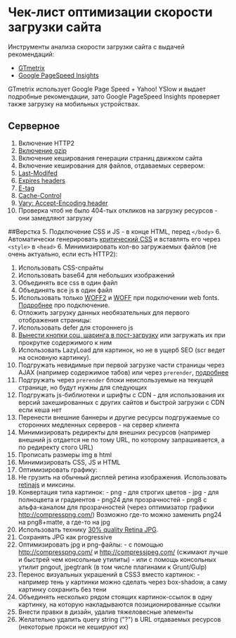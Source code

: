 Чек-лист оптимизации скорости загрузки сайта
====================
Инструменты анализа скорости загрузки сайта с выдачей рекомендаций:
* [GTmetrix](http://gtmetrix.com/)
* [Google PageSpeed Insights](https://developers.google.com/speed/pagespeed/insights/)

GTmetrix использует Google Page Speed + Yahoo! YSlow и выдает подробные рекомендации, зато Google PageSpeed Insights проверяет также загрузку на мобильных устройствах.

## Серверное
1. Включение HTTP2
2. [Включение gzip](http://gtmetrix.com/enable-gzip-compression.html)
3. Включение кеширования генерации страниц движком сайта
4. Включение кеширования для файлов, отдаваемых сервером:
  1. [Last-Modifed](http://last-modified.com/ru/)
  2. [Expires headers](http://gtmetrix.com/add-expires-headers.html)
  2. [E-tag](https://developers.google.com/web/fundamentals/performance/optimizing-content-efficiency/http-caching#validating-cached-responses-with-etags)
  3. [Cache-Control](https://developers.google.com/web/fundamentals/performance/optimizing-content-efficiency/http-caching#cache-control)
  4. [Vary: Accept-Encoding header](https://www.maxcdn.com/blog/accept-encoding-its-vary-important/)
5. Проверка чтоб не было 404-тых откликов на загрузку ресурсов - они замедляют загрузку

##Верстка
5. Подключение CSS и JS - в конце HTML, перед `</body>`
6. Автоматически генерировать [критический CSS](https://github.com/addyosmani/critical) и вставлять его через `<style>` в `<head>`
6. Минимизировать кол-во загружаемых файлов (не очень актуально, если есть HTTP2):
  1. Использовать CSS-спрайты
  2. Использовать base64 для небольших изображений
  3. Объединять все css в один файл
  4. Объединять все js в один файл
  5. Использовать только [WOFF2](http://caniuse.com/#search=woff2) и [WOFF](http://caniuse.com/#search=woff) при подключении web fonts. [Подробнее](http://bdadam.com/blog/better-webfont-loading-with-localstorage-and-woff2.html) про подключение.
7. Отложить загрузку данных необязательных для первого отображения страницы:
  1. Использовать defer для стороннего js
  2. [Вынести кнопки соц. шаринга в пост-загрузку](https://github.com/ideus-team/bem-snippets/blob/master/js-socialSharePreload/README.md) или загружать их при прокрутке содержимого к ним
  3. Использовать LazyLoad для картинок, но не в ущерб SEO (scr ведет на основную картинку).
  4. Подгружать невидимые при первой загрузке части страницы через AJAX (например содержимое табов) или через `prerender`, [подробнее](https://ymatuhin.ru/front-end/html5-link-prefetch/)
  5. Подгружать через `prerender` блоки неиспользуемые на текущей странице, но будут нужны для следующих
8. Подгружать js-библиотеки и шрифты с CDN - для использования их версий закешированных с других сайтов и быстрой загрузки с CDN если кеша нет
9. Перенести внешние баннеры и другие ресурсы подгружаемые со сторонних медленных серверов - на сервер клиента
10. Минимизировать редиректы для внешних ресурсов (например внешний js отдается не по тому URL, по которому запрашивается, а по редиректу стого URL)
11. Прописать размеры img в html
12. Минимизировать CSS, JS и HTML
13. Оптимизировать графику:
  1. Не грузить на обычный дисплей ретина изображения. Использовать [retinajs](https://github.com/imulus/retinajs) и миксины.
  1. Конвертация типа картинок: 
    - png - для строгих цветов
    - jpg - для полноцвета и градиентов
    - png24 для прозрачностей
    - png8 с альфа-каналом для прозрачностей (через оптимизатор графики http://compresspng.com/)
    Возможно где-то можно заменить png24 на png8+matte, а где-то на jpg
  2. Использовать технику [30% quality Retina JPG](http://www.netvlies.nl/blog/design-interactie/retina-revolution).
  2. Сохранять JPG как progressive
  3. Оптимизировать jpg и png-файлы:
    - с помощью http://compresspng.com/ и http://compressjpeg.com/ (сжимают лучше и быстрей чем консольные утилиты)
    - или с помощь консольных утилит pngout, jpegtrank (в том числе плагинами к Grunt/Gulp)
  4. Перенос визуальных украшений в CSS3 вместо картинок:
    - например тень у картинки можно сделать через box-shadow, а саму картинку сохранить без тени
  5. Объединять несколько рядом стоящих картинок-ссылок в одну картинку, на которую накладываются позиционированные ссылки
14. Внести правки в дизайн, удалив тяжеловесные элементы
15. Желательно удалить query string ("?") в URL отдаваемых ресурсов (некоторые прокси не кешируют их)
